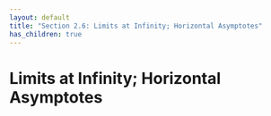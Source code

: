 ```yaml
---
layout: default
title: "Section 2.6: Limits at Infinity; Horizontal Asymptotes"
has_children: true
---
```

# Limits at Infinity; Horizontal Asymptotes

<!-- {: .keywords }
Limits, table, one-sided limits, left-hand limits, right-hand limits, infinite limits, vertical asymptotes -->


